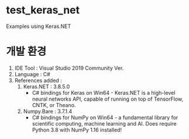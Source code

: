 # test_keras_net
Examples using Keras.NET

# 개발 환경
1. IDE Tool : Visual Studio 2019 Community Ver.
2. Language : C#
3. References added :
   1) Keras.NET : 3.8.5.0
      - C# bindings for Keras on Win64 - Keras.NET is a high-level neural networks API, capable of running on top of TensorFlow, CNTK, or Theano. 
   2) Numpy.Bare : 3.7.1.4
      - C# bindings for NumPy on Win64 - a fundamental library for scientific computing, machine learning and AI. Does require Python 3.8 with NumPy 1.16 installed!
